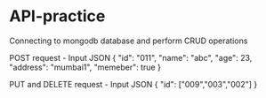# API-practice
Connecting to mongodb database and perform CRUD operations

POST request - Input JSON
{
    "id": "011",
    "name": "abc",
    "age": 23,
    "address": "mumbai1",
    "memeber": true
}

PUT and DELETE request - Input JSON
{
    "id": ["009","003","002"]
}
